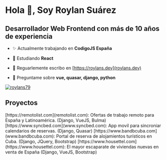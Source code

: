 <h1>Hola 👋, Soy Roylan Suárez</h1>
<h2>Desarrollador Web Frontend con más de 10 años de experiencia</h2>

- ✨ Actualmente trabajando en **CodigoJS España**

- 🌱 Estudiando **React**
- 📝 Reguarlemente escribo en [https://roylans.dev](roylans.dev)
- 💬 Preguntame sobre **vue, quasar, django, python**

<p align="left"> <a href="https://twitter.com/roylans79" target="blank"><img src="https://img.shields.io/twitter/follow/roylans79?logo=twitter&style=for-the-badge" alt="roylans79" /></a> </p>

<h2>Proyectos</h2>
[https://remotolist.com](remotolist.com): Ofertas de trabajo remoto para España y Latinoamérica. (Django, VueJS, Bulma)
[https://www.syncbed.com](www.syncbed.com): App movil para sincroniar calendarios de reservas. (Django, Quasar)
[https://www.bandbcuba.com](www.bandbcuba.com): Portal de reserva de alojamientos turísticos en Cuba. (Django, JQuery, Bootstrap)
[https://www.housettel.com](https://www.housettel.com): El mayor escaparate de viviendas nuevas en venta de España (Django, VueJS, Bootstrap)

